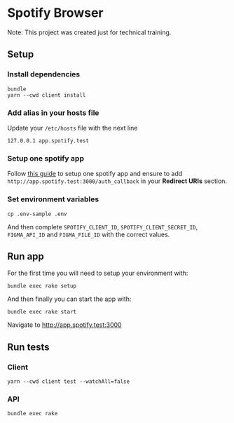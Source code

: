 # Spotify Browser

Note: This project was created just for technical training.

## Setup

### Install dependencies

```
bundle
yarn --cwd client install
```

### Add alias in your hosts file

Update your `/etc/hosts` file with the next line

```
127.0.0.1 app.spotify.test
```

### Setup one spotify app

Follow [this guide](https://developer.spotify.com/documentation/general/guides/app-settings/) to setup one spotify app and ensure to add `http://app.spotify.test:3000/auth_callback` in your **Redirect URIs** section.

### Set environment variables

```
cp .env-sample .env
```

And then complete `SPOTIFY_CLIENT_ID`, `SPOTIFY_CLIENT_SECRET_ID`, `FIGMA_API_ID` and `FIGMA_FILE_ID` with the correct values.

## Run app

For the first time you will need to setup your environment with:

```
bundle exec rake setup
```

And then finally you can start the app with:

```
bundle exec rake start
```

Navigate to http://app.spotify.test:3000

## Run tests

### Client

```
yarn --cwd client test --watchAll=false
```

### API

```
bundle exec rake
```
